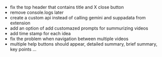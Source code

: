 - fix the top header that contains title and X close button
- remove console.logs later
- create a custom api instead of calling gemini and suppadata from extension
- add an option of add customazed prompts for summurizing videos
- add time stamp for each idea
- fix the problem when navigation between multiple videos
- multiple help buttons should appear, detailed summary, brief summary, key points ...
